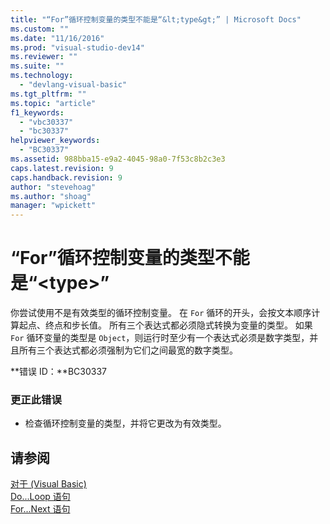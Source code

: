 ```yaml
---
title: "“For”循环控制变量的类型不能是“&lt;type&gt;” | Microsoft Docs"
ms.custom: ""
ms.date: "11/16/2016"
ms.prod: "visual-studio-dev14"
ms.reviewer: ""
ms.suite: ""
ms.technology: 
  - "devlang-visual-basic"
ms.tgt_pltfrm: ""
ms.topic: "article"
f1_keywords: 
  - "vbc30337"
  - "bc30337"
helpviewer_keywords: 
  - "BC30337"
ms.assetid: 988bba15-e9a2-4045-98a0-7f53c8b2c3e3
caps.latest.revision: 9
caps.handback.revision: 9
author: "stevehoag"
ms.author: "shoag"
manager: "wpickett"
---
```

# “For”循环控制变量的类型不能是“&lt;type&gt;”
你尝试使用不是有效类型的循环控制变量。 在 `For` 循环的开头，会按文本顺序计算起点、终点和步长值。 所有三个表达式都必须隐式转换为变量的类型。 如果 `For` 循环变量的类型是 `Object`，则运行时至少有一个表达式必须是数字类型，并且所有三个表达式都必须强制为它们之间最宽的数字类型。  
  
 **错误 ID：**BC30337  
  
### 更正此错误  
  
-   检查循环控制变量的类型，并将它更改为有效类型。  
  
## 请参阅  
 [对于 \(Visual Basic\)](http://msdn.microsoft.com/zh-cn/c470a263-9b49-4308-8fd6-8592b84a7980)   
 [Do...Loop 语句](../Topic/Do...Loop%20Statement%20\(Visual%20Basic\).md)   
 [For...Next 语句](../Topic/For...Next%20Statement%20\(Visual%20Basic\).md)